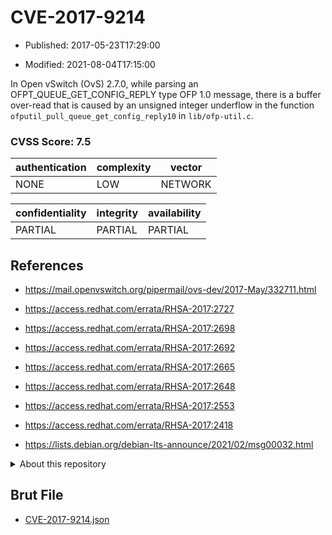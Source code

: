 # CVE-2017-9214

- Published: 2017-05-23T17:29:00

- Modified: 2021-08-04T17:15:00

In Open vSwitch (OvS) 2.7.0, while parsing an OFPT_QUEUE_GET_CONFIG_REPLY type OFP 1.0 message, there is a buffer over-read that is caused by an unsigned integer underflow in the function `ofputil_pull_queue_get_config_reply10` in `lib/ofp-util.c`.

### CVSS Score: **7.5**

| authentication | complexity | vector |
| --- | --- | --- |
| NONE | LOW | NETWORK |

| confidentiality | integrity | availability |
| --- | --- | --- |
| PARTIAL | PARTIAL | PARTIAL |

## References

* https://mail.openvswitch.org/pipermail/ovs-dev/2017-May/332711.html

* https://access.redhat.com/errata/RHSA-2017:2727

* https://access.redhat.com/errata/RHSA-2017:2698

* https://access.redhat.com/errata/RHSA-2017:2692

* https://access.redhat.com/errata/RHSA-2017:2665

* https://access.redhat.com/errata/RHSA-2017:2648

* https://access.redhat.com/errata/RHSA-2017:2553

* https://access.redhat.com/errata/RHSA-2017:2418

* https://lists.debian.org/debian-lts-announce/2021/02/msg00032.html

<details>
<summary>About this repository</summary> 

  This repository is part of the project [Live Hack CVE](https://github.com/Live-Hack-CVE). Main website can be found [www.live-hack.org](https://www.live-hack.org) 
  
  Made by [Sn0wAlice](https://github.com/Sn0wAlice) for the people that care about security and need to have a feed of the latest CVEs. Hope you enjoy it, don't forget to star the repo and follow me on [Twitter](https://twitter.com/Sn0wAlice) and [Github](https://github.com/Sn0wAlice). And that is my [personnal website](https://www.alice-snow.me/)

  - [Home Page](https://github.com/Live-Hack-CVE)
  - [Framework](https://github.com/Live-Hack-CVE/cve-framework)
  - [CVE database](https://github.com/Live-Hack-CVE/full_database)
  - [Changelog](https://github.com/Live-Hack-CVE/Changelog)
</details>

## Brut File

* [CVE-2017-9214.json](https://raw.githubusercontent.com/Live-Hack-CVE/full_database/main/cves/2017/CVE-2017-9214.json)

